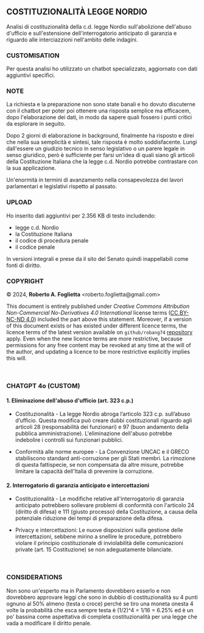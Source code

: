 ## COSTITUZIONALITÀ LEGGE NORDIO

Analisi di costituzionalità della c.d. legge Nordio sull'abolizione dell'abuso d'ufficio e sull'estensione dell'interrogatorio anticipato di garanzia e riguardo alle interciazzioni nell'ambito delle indagini.

### CUSTOMISATION

Per questa analisi ho utilizzato un chatbot specializzato, aggiornato con dati aggiuntivi specifici.

### NOTE

La richiesta e la preparazione non sono state banali e ho dovuto discuterne con il chatbot per poter poi ottenere una risposta semplice ma efficacem, dopo l'elaborazione dei dati, in modo da sapere quali fossero i punti critici da esplorare in seguito.

Dopo 2 giorni di elaborazione in background, finalmente ha risposto e direi che nella sua semplicità e sintesi, tale risposta è molto soddisfacente. Lungi dall'essere un giudizio tecnico in senso legislativo o un parere legale in senso giuridico, però è sufficiente per farsi un'idea di quali siano gli articoli della Costituzione Italiana che la legge c.d. Nordio potrebbe contrastare con la sua applicazione.

Un'enormità in termini di avanzamento nella consapevolezza dei lavori parlamentari e legislativi rispetto al passato.

### UPLOAD

Ho inserito dati aggiuntivi per 2.356 KB di testo includendo:

- legge c.d. Nordio
- la Costituzione Italiana
- il codice di procedura penale
- il codice penale

In versioni integrali e prese da il sito del Senato quindi inappellabili come fonti di diritto. 

### COPYRIGHT

&copy; 2024, **Roberto A. Foglietta** \<roberto.foglietta<span>@</span>gmail.com\>

This document is entirely published under *Creative Commons Attribution Non-Commercial No-Derivatives 4.0 International* license terms ([CC BY-NC-ND 4.0](https://creativecommons.org/licenses/by-nc-nd/4.0/)) included the part above this statement. Moreover, if a version of this document exists or has existed under different licence terms, the licence terms of the latest version available on `github/robang74` [repository](https://github.com/robang74/chatgpt-answered-prompts/) apply. Even when the new licence terms are more restrictive, because permissions for any free content may be revoked at any time at the will of the author, and updating a licence to be more restrictive explicitly implies this will.

<br/>

### CHATGPT 4o (CUSTOM)

#### 1. Eliminazione dell'abuso d'ufficio (art. 323 c.p.)

- Costituzionalità - La legge Nordio abroga l’articolo 323 c.p. sull’abuso d’ufficio. Questa modifica può creare dubbi costituzionali riguardo agli articoli 28 (responsabilità dei funzionari) e 97 (buon andamento della pubblica amministrazione). L'eliminazione dell'abuso potrebbe indebolire i controlli sui funzionari pubblici.

- Conformità alle norme europee - La Convenzione UNCAC e il GRECO stabiliscono standard anti-corruzione per gli Stati membri. La rimozione di questa fattispecie, se non compensata da altre misure, potrebbe limitare la capacità dell'Italia di prevenire la corruzione.

#### 2. Interrogatorio di garanzia anticipato e intercettazioni

- Costituzionalità - Le modifiche relative all'interrogatorio di garanzia anticipato potrebbero sollevare problemi di conformità con l'articolo 24 (diritto di difesa) e 111 (giusto processo) della Costituzione, a causa della potenziale riduzione dei tempi di preparazione della difesa.

- Privacy e intercettazioni: Le nuove disposizioni sulla gestione delle intercettazioni, sebbene mirino a snellire le procedure, potrebbero violare il principio costituzionale di inviolabilità delle comunicazioni private (art. 15 Costituzione) se non adeguatamente bilanciate.

<br/>

### CONSIDERATIONS

Non sono un'esperto ma in Parlamento dovrebbero esserlo e non dovrebbero approvare leggi che sono in dubbio di costituzionalità su 4 punti ognuno al 50% almeno (testa o croce) perché se tiro una moneta onesta 4 volte la probabilità che esca sempre testa è (1/2)^4 = 1/16 = 6.25% ed è un po' bassina come aspettativa di completa costituzionalità per una legge che vada a modificare il diritto penale.
